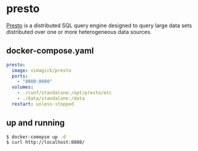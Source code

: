 presto
======

[Presto][1] is a distributed SQL query engine designed to query large data sets
distributed over one or more heterogeneous data sources.

## docker-compose.yaml

```yaml
presto:
  image: vimagick/presto
  ports:
    - "8080:8080"
  volumes:
    - ./conf/standalone:/opt/presto/etc
    - ./data/standalone:/data
  restart: unless-stopped
```

## up and running

```bash
$ docker-comopse up -d
$ curl http://localhost:8080/
```

[1]: https://prestodb.io/
